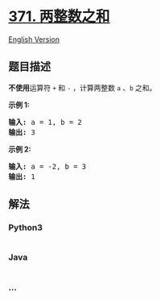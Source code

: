 # [371. 两整数之和](https://leetcode-cn.com/problems/sum-of-two-integers)

[English Version](https://github.com/yanglr/leetcode-ac/blob/master/assets/0300-0399/0371.Sum%20of%20Two%20Integers/README_EN.md)

## 题目描述

<!-- 这里写题目描述 -->

<p><strong>不使用</strong>运算符&nbsp;<code>+</code> 和&nbsp;<code>-</code>&nbsp;​​​​​​​，计算两整数&nbsp;​​​​​​​<code>a</code>&nbsp;、<code>b</code>&nbsp;​​​​​​​之和。</p>

<p><strong>示例 1:</strong></p>

<pre><strong>输入: </strong>a = 1, b = 2
<strong>输出: </strong>3
</pre>

<p><strong>示例 2:</strong></p>

<pre><strong>输入: </strong>a = -2, b = 3
<strong>输出: </strong>1</pre>


## 解法

<!-- 这里可写通用的实现逻辑 -->

<!-- tabs:start -->

### **Python3**

<!-- 这里可写当前语言的特殊实现逻辑 -->

```python

```

### **Java**

<!-- 这里可写当前语言的特殊实现逻辑 -->

```java

```

### **...**

```

```

<!-- tabs:end -->
